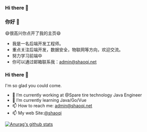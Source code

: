 ### Hi there 👋

<!--
**shaoqi/shaoqi** is a ✨ _special_ ✨ repository because its `README.md` (this file) appears on your GitHub profile.

Here are some ideas to get you started:

- 🔭 I’m currently working on ...
- 🌱 I’m currently learning ...
- 👯 I’m looking to collaborate on ...
- 🤔 I’m looking for help with ...
- 💬 Ask me about ...
- 📫 How to reach me: ...
- 😄 Pronouns: ...
- ⚡ Fun fact: ...
-->

### 你好 👋

😄很高兴你点开了我的主页😄

- 我是一名后端开发工程师。
- 重点关注后端开发，数据安全，物联网等方向，欢迎交流。
- 努力学习前端中
- 你可以通过邮箱联系我：admin@shaoqi.net

### Hi there 👋

I'm so glad you could come.

- 🔭 I’m currently working at @Spare tire technology Java Engineer
- 🌱 I’m currently learning Java/Go/Vue
- 📫 How to reach me: admin@shaoqi.net
- 📫 My web Site:[@shaoqi](https://www.shaoqi.net/)

[![Anurag's github stats](https://github-readme-stats.vercel.app/api?username=shaoqi)](https://github.com/anuraghazra/github-readme-stats)
